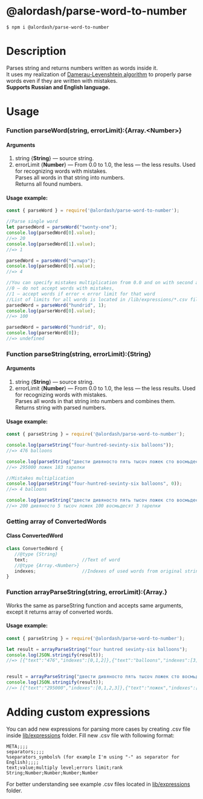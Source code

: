 # @alordash/parse-word-to-number

```
$ npm i @alordash/parse-word-to-number
```  

# Description

Parses string and returns numbers written as words inside it.  
It uses my realization of [Damerau-Levenshtein algorithm](https://github.com/alordash/damerau-levenshtein) to properly parse words even if they are written with mistakes.  
**Supports Russian and English language.**

# Usage

### Function parseWord(string, errorLimit):{Array.\<Number\>}  
#### Arguments
1. string {**String**} — source string.  
2. errorLimit {**Number**} — From 0.0 to 1.0, the less — the less results. Used for recognizing words with mistakes.  
Parses all words in that string into numbers.  
Returns all found numbers.  
#### Usage example:

```javascript
const { parseWord } = require('@alordash/parse-word-to-number');

//Parse single word
let parsedWord = parseWord("twonty-one");
console.log(parsedWord[0].value);
//=> 20
console.log(parsedWord[1].value);
//=> 1

parsedWord = parseWord("читырэ");
console.log(parsedWord[0].value);
//=> 4

//You can specify mistakes multiplication from 0.0 and on with second argument, where
//0 — do not accept words with mistakes,
//1 — accept words if error < error limit for that word
//List of limits for all words is located in /lib/expressions/*.csv files
parsedWord = parseWord("hundrid", 1);
console.log(parserWord[0].value);
//=> 100

parsedWord = parseWord("hundrid", 0);
console.log(parserWord[0]);
//=> undefined
```


### Function parseString(string, errorLimit):{String}  
#### Arguments
1. string {**String**} — source string.  
2. errorLimit {**Number**} — From 0.0 to 1.0, the less — the less results. Used for recognizing words with mistakes.  
Parses all words in that string into numbers and combines them.  
Returns string with parsed numbers.  
#### Usage example:
  
```javascript
const { parseString } = require('@alordash/parse-word-to-number');

console.log(parseString("four-huntred-sevinty-six balloons"));
//=> 476 balloons

console.log(parseString("двести дивяносто пять тысоч ложек сто восмьдесят три тарелки"));
//=> 295000 ложек 183 тарелки

//Mistakes multiplication
console.log(parseString("four-huntred-sevinty-six balloons", 0));
//=> 4 balloons

console.log(parseString("двести дивяносто пять тысоч ложек сто восмьдесят три тарелки", 0));
//=> 200 дивяносто 5 тысоч ложек 100 восмьдесят 3 тарелки
```

### Getting array of ConvertedWords

#### Class ConvertedWord
```javascript
class ConvertedWord {
   //@type {String}
   text;                    //Text of word
   //@type {Array.<Number>}
   indexes;                 //Indexes of used words from original string
}
```

### Function arrayParseString(string, errorLimit):{Array.<ConvertedWord>}

Works the same as parseString function and accepts same arguments, except it returns array of converted words.

#### Usage example:
  
```javascript
const { parseString } = require('@alordash/parse-word-to-number');

let result = arrayParseString("four huntred sevinty-six balloons");
console.log(JSON.stringify(result));
//=> [{"text":"476","indexes":[0,1,2]},{"text":"balloons","indexes":[3]}]


result = arrayParseString("двести дивяносто пять тысоч ложек сто восмьдесят три тарелки");
console.log(JSON.stringify(result));
//=> [{"text":"295000","indexes":[0,1,2,3]},{"text":"ложек","indexes":[4]},{"text":"183","indexes":[5,6,7]},{"text":"тарелки","indexes":[8]}]
```

# Adding custom expressions

You can add new expressions for parsing more cases by creating .csv file inside [lib/expressions](https://github.com/alordash/parse-word-to-number/tree/master/lib/expressions) folder.
Fill new .csv file with following format:
```
META;;;;
separators;;;;
%separators_symbols% (for example I'm using "-" as separator for English);;;;
text;value;multiply level;errors limit;rank
String;Number;Number;Number;Number
```
For better understanding see example .csv files located in [lib/expressions](https://github.com/alordash/parse-word-to-number/tree/master/lib/expressions) folder.
